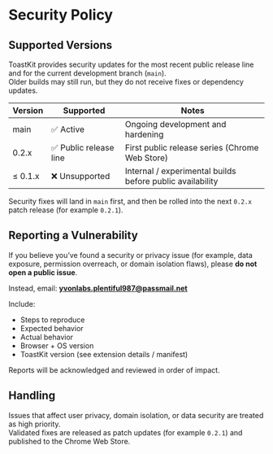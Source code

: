 # Security Policy

## Supported Versions
ToastKit provides security updates for the most recent public release line and for the current development branch (`main`).  
Older builds may still run, but they do not receive fixes or dependency updates.

| Version      | Supported | Notes |
|--------------|-----------|-------|
| main         | ✅ Active | Ongoing development and hardening |
| 0.2.x        | ✅ Public release line | First public release series (Chrome Web Store) |
| ≤ 0.1.x      | ❌ Unsupported | Internal / experimental builds before public availability |

Security fixes will land in `main` first, and then be rolled into the next `0.2.x` patch release (for example `0.2.1`).

## Reporting a Vulnerability
If you believe you’ve found a security or privacy issue (for example, data exposure, permission overreach, or domain isolation flaws), please **do not open a public issue**.

Instead, email: **yvonlabs.plentiful987@passmail.net**

Include:
- Steps to reproduce  
- Expected behavior  
- Actual behavior  
- Browser + OS version  
- ToastKit version (see extension details / manifest)

Reports will be acknowledged and reviewed in order of impact.

## Handling
Issues that affect user privacy, domain isolation, or data security are treated as high priority.  
Validated fixes are released as patch updates (for example `0.2.1`) and published to the Chrome Web Store.
